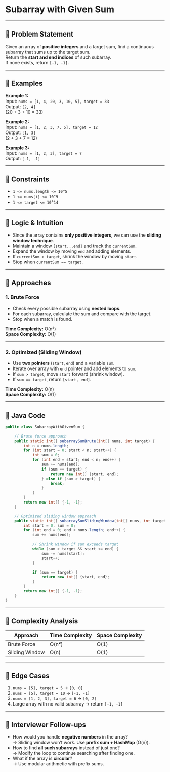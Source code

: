 # Subarray with Given Sum

---

## 🔹 Problem Statement
Given an array of **positive integers** and a target sum, find a continuous subarray that sums up to the target sum.  
Return the **start and end indices** of such subarray.  
If none exists, return `[-1, -1]`.

---

## 🔹 Examples
**Example 1:**  
Input: `nums = [1, 4, 20, 3, 10, 5], target = 33`  
Output: `[2, 4]`  
(20 + 3 + 10 = 33)

**Example 2:**  
Input: `nums = [1, 2, 3, 7, 5], target = 12`  
Output: `[1, 3]`  
(2 + 3 + 7 = 12)

**Example 3:**  
Input: `nums = [1, 2, 3], target = 7`  
Output: `[-1, -1]`

---

## 🔹 Constraints
- `1 <= nums.length <= 10^5`
- `1 <= nums[i] <= 10^9`
- `1 <= target <= 10^14`

---

## 🔹 Logic & Intuition
- Since the array contains **only positive integers**, we can use the **sliding window technique**.
- Maintain a window `[start...end]` and track the `currentSum`.
- Expand the window by moving `end` and adding elements.
- If `currentSum > target`, shrink the window by moving `start`.
- Stop when `currentSum == target`.

---

## 🔹 Approaches

### 1. Brute Force
- Check every possible subarray using **nested loops**.
- For each subarray, calculate the sum and compare with the target.
- Stop when a match is found.

**Time Complexity:** O(n²)  
**Space Complexity:** O(1)

---

### 2. Optimized (Sliding Window)
- Use **two pointers** (`start`, `end`) and a variable `sum`.
- Iterate over array with `end` pointer and add elements to `sum`.
- If `sum > target`, move `start` forward (shrink window).
- If `sum == target`, return `[start, end]`.

**Time Complexity:** O(n)  
**Space Complexity:** O(1)

---

## 🔹 Java Code

```java
public class SubarrayWithGivenSum {

    // Brute force approach
    public static int[] subarraySumBrute(int[] nums, int target) {
        int n = nums.length;
        for (int start = 0; start < n; start++) {
            int sum = 0;
            for (int end = start; end < n; end++) {
                sum += nums[end];
                if (sum == target) {
                    return new int[] {start, end};
                } else if (sum > target) {
                    break;
                }
            }
        }
        return new int[] {-1, -1};
    }

    // Optimized sliding window approach
    public static int[] subarraySumSlidingWindow(int[] nums, int target) {
        int start = 0, sum = 0;
        for (int end = 0; end < nums.length; end++) {
            sum += nums[end];

            // Shrink window if sum exceeds target
            while (sum > target && start <= end) {
                sum -= nums[start];
                start++;
            }

            if (sum == target) {
                return new int[] {start, end};
            }
        }
        return new int[] {-1, -1};
    }
}
```
---

## 🔹 Complexity Analysis

| Approach       | Time Complexity | Space Complexity |
|----------------|-----------------|------------------|
| Brute Force    | O(n²)           | O(1)             |
| Sliding Window | O(n)            | O(1)             |

---

## 🔹 Edge Cases
1. `nums = [5], target = 5` → `[0, 0]`  
2. `nums = [5], target = 10` → `[-1, -1]`  
3. `nums = [1, 2, 3], target = 6` → `[0, 2]`  
4. Large array with no valid subarray → return `[-1, -1]`

---

## 🔹 Interviewer Follow-ups
- How would you handle **negative numbers** in the array?  
  → Sliding window won’t work. Use **prefix sum + HashMap** (O(n)).  
- How to find **all such subarrays** instead of just one?  
  → Modify the loop to continue searching after finding one.  
- What if the array is **circular**?  
  → Use modular arithmetic with prefix sums.  

